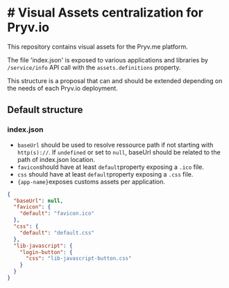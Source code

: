 # # Visual Assets centralization for Pryv.io 

This repository contains visual assets for the Pryv.me platform. 

The file 'index.json' is exposed to various applications and libraries by `/service/info` API call with the `assets.definitions` property.

This structure is a proposal that can and should be extended depending on the needs of each Pryv.io deployment. 

## Default structure 

### index.json

- `baseUrl` should be used to resolve  ressource path if not starting with `http(s)://`. If `undefined` or set to `null`, baseUrl should be related to the path of index.json location. 
- `favicon`should have at least `default`property exposing a `.ico` file.
- `css` should have at least `default`property exposing a `.css` file.
- `{app-name}`exposes customs assets per application.

```json
{ 
  "baseUrl": null,
  "favicon": {
    "default": "favicon.ico"
  },
  "css": {
    "default": "default.css"
  },
  "lib-javascript": {
    "login-button": {
      "css": "lib-javascript-button.css"
    }
  }
}
```